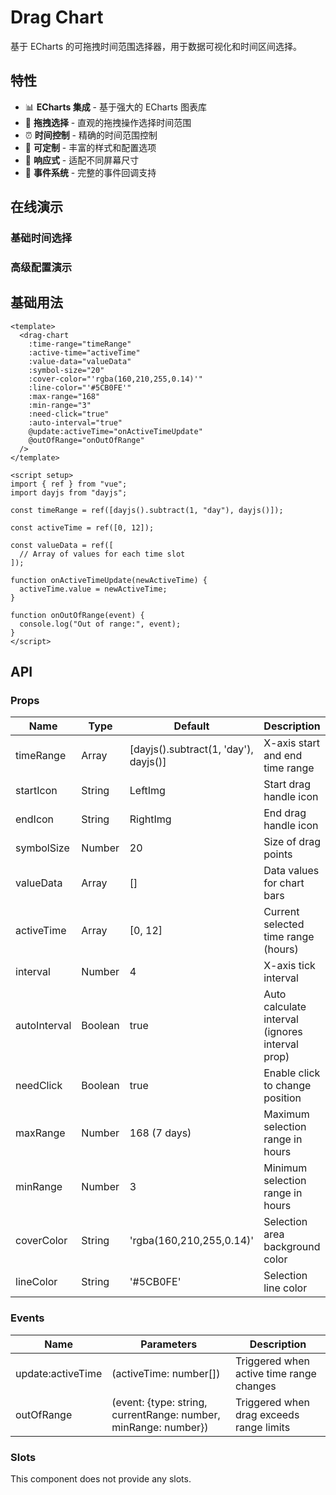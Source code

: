 # Drag Chart

基于 ECharts 的可拖拽时间范围选择器，用于数据可视化和时间区间选择。

## 特性

- 📊 **ECharts 集成** - 基于强大的 ECharts 图表库
- 🎯 **拖拽选择** - 直观的拖拽操作选择时间范围
- ⏰ **时间控制** - 精确的时间范围控制
- 🎨 **可定制** - 丰富的样式和配置选项
- 📱 **响应式** - 适配不同屏幕尺寸
- 🔧 **事件系统** - 完整的事件回调支持

## 在线演示

### 基础时间选择

<script setup>
import Demo1 from './demo1.vue'
import Demo2 from './demo2.vue'
</script>

<Demo1 />

### 高级配置演示

<Demo2 />

## 基础用法

```vue
<template>
  <drag-chart
    :time-range="timeRange"
    :active-time="activeTime"
    :value-data="valueData"
    :symbol-size="20"
    :cover-color="'rgba(160,210,255,0.14)'"
    :line-color="'#5CB0FE'"
    :max-range="168"
    :min-range="3"
    :need-click="true"
    :auto-interval="true"
    @update:activeTime="onActiveTimeUpdate"
    @outOfRange="onOutOfRange"
  />
</template>

<script setup>
import { ref } from "vue";
import dayjs from "dayjs";

const timeRange = ref([dayjs().subtract(1, "day"), dayjs()]);

const activeTime = ref([0, 12]);

const valueData = ref([
  // Array of values for each time slot
]);

function onActiveTimeUpdate(newActiveTime) {
  activeTime.value = newActiveTime;
}

function onOutOfRange(event) {
  console.log("Out of range:", event);
}
</script>
```

## API

### Props

| Name         | Type    | Default                               | Description                                     |
| ------------ | ------- | ------------------------------------- | ----------------------------------------------- |
| timeRange    | Array   | [dayjs().subtract(1, 'day'), dayjs()] | X-axis start and end time range                 |
| startIcon    | String  | LeftImg                               | Start drag handle icon                          |
| endIcon      | String  | RightImg                              | End drag handle icon                            |
| symbolSize   | Number  | 20                                    | Size of drag points                             |
| valueData    | Array   | []                                    | Data values for chart bars                      |
| activeTime   | Array   | [0, 12]                               | Current selected time range (hours)             |
| interval     | Number  | 4                                     | X-axis tick interval                            |
| autoInterval | Boolean | true                                  | Auto calculate interval (ignores interval prop) |
| needClick    | Boolean | true                                  | Enable click to change position                 |
| maxRange     | Number  | 168 (7 days)                          | Maximum selection range in hours                |
| minRange     | Number  | 3                                     | Minimum selection range in hours                |
| coverColor   | String  | 'rgba(160,210,255,0.14)'              | Selection area background color                 |
| lineColor    | String  | '#5CB0FE'                             | Selection line color                            |

### Events

| Name              | Parameters                                                      | Description                              |
| ----------------- | --------------------------------------------------------------- | ---------------------------------------- |
| update:activeTime | (activeTime: number[])                                          | Triggered when active time range changes |
| outOfRange        | (event: {type: string, currentRange: number, minRange: number}) | Triggered when drag exceeds range limits |

### Slots

This component does not provide any slots.
